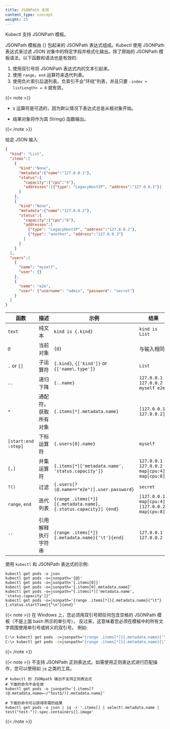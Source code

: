 ```yaml
---
title: JSONPath 支持
content_type: concept
weight: 25
---
```

<!-- 
---
title: JSONPath Support
content_type: concept
weight: 25
---
-->

<!-- overview -->
<!--
Kubectl supports JSONPath template. 
-->
Kubectl 支持 JSONPath 模板。


<!-- body -->

<!-- 
JSONPath template is composed of JSONPath expressions enclosed by curly braces {}.
Kubectl uses JSONPath expressions to filter on specific fields in the JSON object and format the output.
In addition to the original JSONPath template syntax, the following functions and syntax are valid: 
-->
JSONPath 模板由 {} 包起来的 JSONPath 表达式组成。Kubectl 使用 JSONPath 表达式来过滤 JSON 对象中的特定字段并格式化输出。除了原始的 JSONPath 模板语法，以下函数和语法也是有效的:

<!-- 
1. Use double quotes to quote text inside JSONPath expressions.
2. Use the `range`, `end` operators to iterate lists.
3. Use negative slice indices to step backwards through a list. Negative indices do not "wrap around" a list and are valid as long as `-index + listLength >= 0`. 
-->
1. 使用双引号将 JSONPath 表达式内的文本引起来。
2. 使用 `range`，`end` 运算符来迭代列表。
3. 使用负片索引后退列表。负索引不会"环绕"列表，并且只要 `-index + listLength> = 0` 就有效。

{{< note >}}
<!-- 
- The `$` operator is optional since the expression always starts from the root object by default.

- The result object is printed as its String() function. 
-->
- `$` 运算符是可选的，因为默认情况下表达式总是从根对象开始。

- 结果对象将作为其 String() 函数输出。

{{< /note >}}

<!-- 
Given the JSON input: 
-->
给定 JSON 输入:

```json
{
  "kind": "List",
  "items":[
    {
      "kind":"None",
      "metadata":{"name":"127.0.0.1"},
      "status":{
        "capacity":{"cpu":"4"},
        "addresses":[{"type": "LegacyHostIP", "address":"127.0.0.1"}]
      }
    },
    {
      "kind":"None",
      "metadata":{"name":"127.0.0.2"},
      "status":{
        "capacity":{"cpu":"8"},
        "addresses":[
          {"type": "LegacyHostIP", "address":"127.0.0.2"},
          {"type": "another", "address":"127.0.0.3"}
        ]
      }
    }
  ],
  "users":[
    {
      "name": "myself",
      "user": {}
    },
    {
      "name": "e2e",
      "user": {"username": "admin", "password": "secret"}
    }
  ]
}
```

<!-- 
Function            | Description               | Example                                                         | Result
--------------------|---------------------------|-----------------------------------------------------------------|------------------
`text`              | the plain text            | `kind is {.kind}`                                               | `kind is List`
`@`                 | the current object        | `{@}`                                                           | the same as input
`.` or `[]`         | child operator            | `{.kind}`, `{['kind']}` or `{['name\.type']}`                   | `List`
`..`                | recursive descent         | `{..name}`                                                      | `127.0.0.1 127.0.0.2 myself e2e`
`*`                 | wildcard. Get all objects | `{.items[*].metadata.name}`                                     | `[127.0.0.1 127.0.0.2]`
`[start:end :step]` | subscript operator        | `{.users[0].name}`                                              | `myself`
`[,]`               | union operator            | `{.items[*]['metadata.name', 'status.capacity']}`               | `127.0.0.1 127.0.0.2 map[cpu:4] map[cpu:8]`
`?()`               | filter                    | `{.users[?(@.name=="e2e")].user.password}`                      | `secret`
`range`, `end`      | iterate list              | `{range .items[*]}[{.metadata.name}, {.status.capacity}] {end}` | `[127.0.0.1, map[cpu:4]] [127.0.0.2, map[cpu:8]]`
`''`                | quote interpreted string  | `{range .items[*]}{.metadata.name}{'\t'}{end}`                  | `127.0.0.1      127.0.0.2` 
-->
函数            | 描述               | 示例                                                         | 结果
--------------------|---------------------------|-----------------------------------------------------------------|------------------
`text`              | 纯文本            | `kind is {.kind}`                                               | `kind is List`
`@`                 | 当前对象        | `{@}`                                                           | 与输入相同
`.` or `[]`         | 子运算符            | `{.kind}`, `{['kind']}` or `{['name\.type']}`                    | `List`
`..`                | 递归下降         | `{..name}`                                                      | `127.0.0.1 127.0.0.2 myself e2e`
`*`                 | 通配符。获取所有对象 | `{.items[*].metadata.name}`                                     | `[127.0.0.1 127.0.0.2]`
`[start:end :step]` | 下标运算符        | `{.users[0].name}`                                              | `myself`
`[,]`               | 并集运算符            | `{.items[*]['metadata.name', 'status.capacity']}`               | `127.0.0.1 127.0.0.2 map[cpu:4] map[cpu:8]`
`?()`               | 过滤                    | `{.users[?(@.name=="e2e")].user.password}`                      | `secret`
`range`, `end`      | 迭代列表              | `{range .items[*]}[{.metadata.name}, {.status.capacity}] {end}` | `[127.0.0.1, map[cpu:4]] [127.0.0.2, map[cpu:8]]`
`''`                | 引用解释执行字符串  | `{range .items[*]}{.metadata.name}{'\t'}{end}`                  | `127.0.0.1      127.0.0.2`

<!-- 
Examples using `kubectl` and JSONPath expressions: 
-->
使用 `kubectl` 和 JSONPath 表达式的示例:

```shell
kubectl get pods -o json
kubectl get pods -o=jsonpath='{@}'
kubectl get pods -o=jsonpath='{.items[0]}'
kubectl get pods -o=jsonpath='{.items[0].metadata.name}'
kubectl get pods -o=jsonpath="{.items[*]['metadata.name', 'status.capacity']}"
kubectl get pods -o=jsonpath='{range .items[*]}{.metadata.name}{"\t"}{.status.startTime}{"\n"}{end}'
```

<!-- 
{{< note >}}
On Windows, you must _double_ quote any JSONPath template that contains spaces (not single quote as shown above for bash). This in turn means that you must use a single quote or escaped double quote around any literals in the template. For example:

```cmd
kubectl get pods -o=jsonpath="{range .items[*]}{.metadata.name}{'\t'}{.status.startTime}{'\n'}{end}"
kubectl get pods -o=jsonpath="{range .items[*]}{.metadata.name}{\"\t\"}{.status.startTime}{\"\n\"}{end}"
```
{{< /note >}}
-->
{{< note >}}
在 Windows 上，您必须用双引号把任何包含空格的 JSONPath 模板（不是上面 bash 所示的单引号）。
反过来，这意味着您必须在模板中的所有文字周围使用单引号或转义的双引号。
例如:

```cmd
C:\> kubectl get pods -o=jsonpath="{range .items[*]}{.metadata.name}{'\t'}{.status.startTime}{'\n'}{end}"
C:\> kubectl get pods -o=jsonpath="{range .items[*]}{.metadata.name}{\"\t\"}{.status.startTime}{\"\n\"}{end}"
```
{{< /note >}}

<!--
JSONPath regular expressions are not supported. If you want to match using regular expressions, you can use a tool such as `jq`.

```shell
# kubectl does not support regular expressions for JSONpath output
# The following command does not work
kubectl get pods -o jsonpath='{.items[?(@.metadata.name=~/^test$/)].metadata.name}'

# The following command achieves the desired result
kubectl get pods -o json | jq -r '.items[] | select(.metadata.name | test("test-")).spec.containers[].image'
```
-->
{{< note >}}
不支持 JSONPath 正则表达式。如需使用正则表达式进行匹配操作，您可以使用如 `jq` 之类的工具。

```shell
# kubectl 的 JSONpath 输出不支持正则表达式
# 下面的命令不会生效
kubectl get pods -o jsonpath='{.items[?(@.metadata.name=~/^test$/)].metadata.name}'

# 下面的命令可以获得所需的结果
kubectl get pods -o json | jq -r '.items[] | select(.metadata.name | test("test-")).spec.containers[].image'
```
{{< /note >}}


